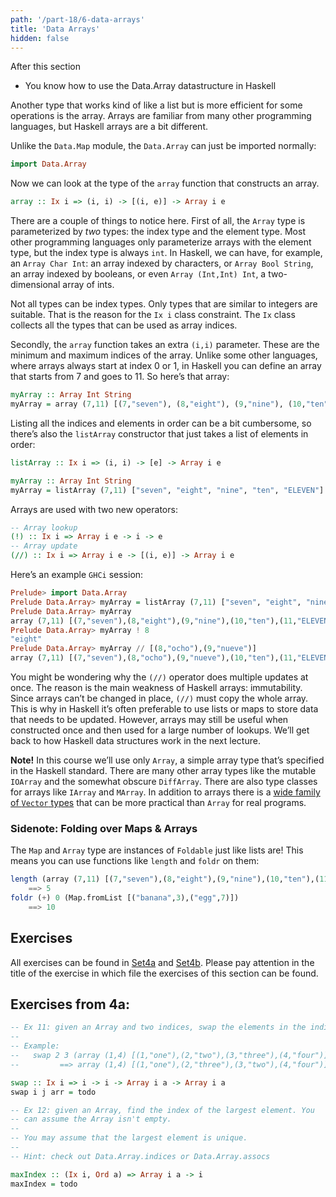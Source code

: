 ```yaml
---
path: '/part-18/6-data-arrays'
title: 'Data Arrays'
hidden: false
---
```



<text-box variant='learningObjectives' name="Learning objectives">

After this section
*   You know how to use the Data.Array datastructure in Haskell

</text-box>


Another type that works kind of like a list but is more efficient for some operations is the array. Arrays are familiar from many other programming languages, but Haskell arrays are a bit different.

Unlike the `Data.Map` module, the `Data.Array` can just be imported normally:
```haskell
import Data.Array
```
Now we can look at the type of the `array` function that constructs an array.

```haskell
array :: Ix i => (i, i) -> [(i, e)] -> Array i e
```

There are a couple of things to notice here. First of all, the `Array` type is parameterized by _two_ types: the index type and the element type. Most other programming languages only parameterize arrays with the element type, but the index type is always `int`. In Haskell, we can have, for example, an `Array Char Int`: an array indexed by characters, or `Array Bool String`, an array indexed by booleans, or even `Array (Int,Int) Int`, a two-dimensional array of ints.

Not all types can be index types. Only types that are similar to integers are suitable. That is the reason for the `Ix i` class constraint. The `Ix` class collects all the types that can be used as array indices.

Secondly, the `array` function takes an extra `(i,i)` parameter. These are the minimum and maximum indices of the array. Unlike some other languages, where arrays always start at index 0 or 1, in Haskell you can define an array that starts from 7 and goes to 11. So here’s that array:

```haskell
myArray :: Array Int String
myArray = array (7,11) [(7,"seven"), (8,"eight"), (9,"nine"), (10,"ten"), (11,"ELEVEN")]
```

Listing all the indices and elements in order can be a bit cumbersome, so there’s also the `listArray` constructor that just takes a list of elements in order:

```haskell
listArray :: Ix i => (i, i) -> [e] -> Array i e

myArray :: Array Int String
myArray = listArray (7,11) ["seven", "eight", "nine", "ten", "ELEVEN"]
```

Arrays are used with two new operators:

```haskell
-- Array lookup
(!) :: Ix i => Array i e -> i -> e
-- Array update
(//) :: Ix i => Array i e -> [(i, e)] -> Array i e
```

Here’s an example `GHCi` session:

```haskell
Prelude> import Data.Array
Prelude Data.Array> myArray = listArray (7,11) ["seven", "eight", "nine", "ten", "ELEVEN"]
Prelude Data.Array> myArray
array (7,11) [(7,"seven"),(8,"eight"),(9,"nine"),(10,"ten"),(11,"ELEVEN")]
Prelude Data.Array> myArray ! 8
"eight"
Prelude Data.Array> myArray // [(8,"ocho"),(9,"nueve")]
array (7,11) [(7,"seven"),(8,"ocho"),(9,"nueve"),(10,"ten"),(11,"ELEVEN")]
```

You might be wondering why the `(//)` operator does multiple updates at once. The reason is the main weakness of Haskell arrays: immutability. Since arrays can’t be changed in place, `(//)` must copy the whole array. This is why in Haskell it’s often preferable to use lists or maps to store data that needs to be updated. However, arrays may still be useful when constructed once and then used for a large number of lookups. We’ll get back to how Haskell data structures work in the next lecture.

**Note!** In this course we’ll use only `Array`, a simple array type that’s specified in the Haskell standard. There are many other array types like the mutable `IOArray` and the somewhat obscure `DiffArray`. There are also type classes for arrays like `IArray` and `MArray`. In addition to arrays there is a [wide family of `Vector` types](https://hackage.haskell.org/package/vector) that can be more practical than `Array` for real programs.

### Sidenote: Folding over Maps & Arrays

The `Map` and `Array` type are instances of `Foldable` just like lists are! This means you can use functions like `length` and `foldr` on them:

```haskell
length (array (7,11) [(7,"seven"),(8,"eight"),(9,"nine"),(10,"ten"),(11,"ELEVEN")])
    ==> 5
foldr (+) 0 (Map.fromList [("banana",3),("egg",7)])
    ==> 10
```


## Exercises

All exercises can be found in [Set4a](https://github.com/moocfi/haskell-mooc/blob/master/exercises/Set4a.hs)
and [Set4b](https://github.com/moocfi/haskell-mooc/blob/master/exercises/Set4b.hs). Please pay attention in the title of the exercise in which file the exercises of this section can be found.

## Exercises from 4a:

<text-box variant='exercise' name="Exercise 4a.11">

```Haskell
-- Ex 11: given an Array and two indices, swap the elements in the indices.
--
-- Example:
--   swap 2 3 (array (1,4) [(1,"one"),(2,"two"),(3,"three"),(4,"four")])
--         ==> array (1,4) [(1,"one"),(2,"three"),(3,"two"),(4,"four")]

swap :: Ix i => i -> i -> Array i a -> Array i a
swap i j arr = todo
```
</text-box>

<text-box variant='exercise' name="Exercise 4a.12">

```Haskell
-- Ex 12: given an Array, find the index of the largest element. You
-- can assume the Array isn't empty.
--
-- You may assume that the largest element is unique.
--
-- Hint: check out Data.Array.indices or Data.Array.assocs

maxIndex :: (Ix i, Ord a) => Array i a -> i
maxIndex = todo
```
</text-box>
